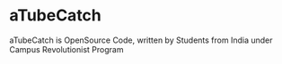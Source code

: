 # aTubeCatch
aTubeCatch is OpenSource Code, written by Students from India under Campus Revolutionist Program 
